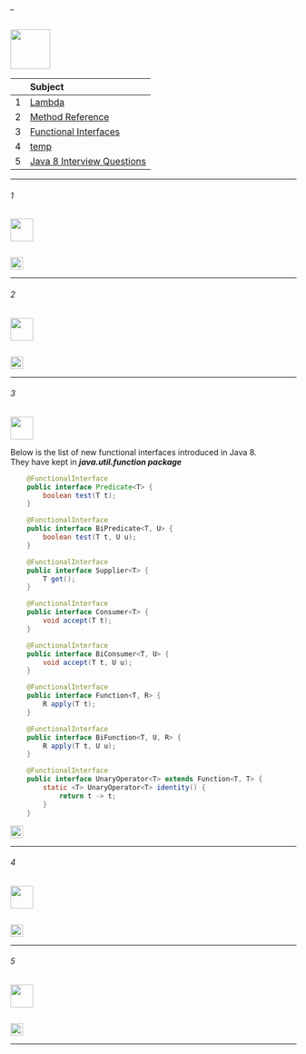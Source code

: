 ###### _

<img src="https://img.shields.io/badge/-JAVA 8 advance %20-blue" height=70px>

|     |  Subject           |
|:---:|:------------------------------| 
|  1  |[Lambda](#-)   | 
|  2  |[Method Reference](#-) |   
|  3  |[Functional Interfaces](#3)  |   
|  4  |[temp](#-) |   
|  5  |[Java 8 Interview Questions](https://javaconceptoftheday.com/java-8-interview-questions-and-answers/) | 


--------------------------------------------------------------------------------------------------

###### 1

<img src="https://img.shields.io/badge/-1.  %20-blue" height=40px>

```java
```

[<img src="https://img.shields.io/badge/-Back to top%20-brown" height=22px>](#_)

--------------------------------------------------------------------------------------------------

###### 2

<img src="https://img.shields.io/badge/-2.  %20-blue" height=40px>

```java
```

[<img src="https://img.shields.io/badge/-Back to top%20-brown" height=22px>](#_)

--------------------------------------------------------------------------------------------------

###### 3

<img src="https://img.shields.io/badge/-3. Functional Interfaces %20-blue" height=40px>

Below is the list of new functional interfaces introduced in Java 8. </br>
They have kept in **_java.util.function package_**

```java
	@FunctionalInterface
	public interface Predicate<T> {
		boolean test(T t);
	}

	@FunctionalInterface
	public interface BiPredicate<T, U> {
		boolean test(T t, U u);
	}

	@FunctionalInterface
	public interface Supplier<T> {
		T get();
	}

	@FunctionalInterface
	public interface Consumer<T> {
		void accept(T t);
	}

	@FunctionalInterface
	public interface BiConsumer<T, U> {
		void accept(T t, U u);
	}

	@FunctionalInterface
	public interface Function<T, R> {
		R apply(T t);
	}

	@FunctionalInterface
	public interface BiFunction<T, U, R> {
		R apply(T t, U u);
	}

	@FunctionalInterface
	public interface UnaryOperator<T> extends Function<T, T> {
		static <T> UnaryOperator<T> identity() {
			return t -> t;
		}
	}
```

[<img src="https://img.shields.io/badge/-Back to top%20-brown" height=22px>](#_)

--------------------------------------------------------------------------------------------------

###### 4

<img src="https://img.shields.io/badge/-4.  %20-blue" height=40px>

```java
```

[<img src="https://img.shields.io/badge/-Back to top%20-brown" height=22px>](#_)

--------------------------------------------------------------------------------------------------

###### 5

<img src="https://img.shields.io/badge/-5.  %20-blue" height=40px>

```java
```

[<img src="https://img.shields.io/badge/-Back to top%20-brown" height=22px>](#_)

--------------------------------------------------------------------------------------------------
